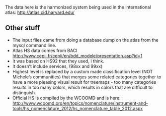 The data here is the harmonized system being used in the international atlas:
http://atlas.cid.harvard.edu/


## Other stuff

- The input files came from doing a database dump on the atlas from the mysql
  command line.
- Atlas HS data comes from BACI http://www.cepii.fr/cepii/en/bdd_modele/presentation.asp?id=1
- It was based on HS92 that they used, I think.
- It doesn’t include services, (98xx and 99xx)
- Highest level is replaced by a custom made classification level (NOT
  Michele’s communities) that merges some related categories together to have a
  more pleasing visual result for treemaps - too many categories results in too
  many colors, which results in colors that are difficult to distinguish.
- Official HS is compiled by the WCOOMD and is here:
  http://www.wcoomd.org/en/topics/nomenclature/instrument-and-tools/hs_nomenclature_2012/hs_nomenclature_table_2012.aspx
